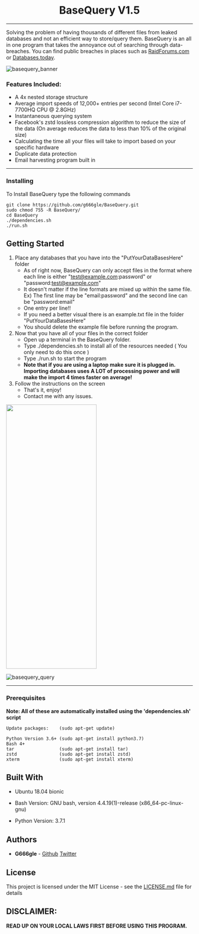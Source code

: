 <h1 align="center">
  BaseQuery V1.5
</h1>

***

Solving the problem of having thousands of different files from leaked databases and not an efficient way to store/query them. BaseQuery is an all in one program that 
takes the annoyance out of searching through data-breaches. You can find public breaches in places such as [RaidForums.com](https://www.RAIDFORUMS.com) or [Databases.today](https://www.Databases.today).


![basequery_banner](https://user-images.githubusercontent.com/47184892/53661764-272e8380-3c2f-11e9-8303-763cf00c27ab.png)
### Features Included:
 * A 4x nested storage structure
 * Average import speeds of 12,000+ entries per second (Intel Core i7-7700HQ CPU @ 2.8GHz)
 * Instantaneous querying system
 * Facebook's zstd lossless compression algorithm to reduce the size of the data (On average reduces the data to less than 10% of the original size)
 * Calculating the time all your files will take to import based on your specific hardware
 * Duplicate data protection
 * Email harvesting program built in
 ***
### Installing

To Install BaseQuery type the following commands

```
git clone https://github.com/g666gle/BaseQuery.git
sudo chmod 755 -R BaseQuery/
cd BaseQuery
./dependencies.sh
./run.sh
```


## Getting Started
1. Place any databases that you have into the "PutYourDataBasesHere" folder
    - As of right now, BaseQuery can only accept files in the format where each line is either "test@example.com:password" or "password:test@example.com"
    - It doesn't matter if the line formats are mixed up within the same file. Ex) The first line may be "email:password" and the second line can be "password:email"
    - One entry per line!! 
    - If you need a better visual there is an example.txt file in the folder "PutYourDataBasesHere"
    - You should delete the example file before running the program.
1. Now that you have all of your files in the correct folder
    - Open up a terminal in the BaseQuery folder.
    - Type ./dependencies.sh to install all of the resources needed ( You only need to do this once )
    - Type ./run.sh to start the program
    - **Note that if you are using a laptop make sure it is plugged in. Importing databases uses A LOT of processing power and will make the import 4 times faster on average!**
1. Follow the instructions on the screen
    - That's it, enjoy!
    - Contact me with any issues.
    

<a href="url"><img src="https://user-images.githubusercontent.com/47184892/53662625-5fcf5c80-3c31-11e9-8be3-a43b01106a7c.PNG" align="center" height="714" width="244" ></a>

![basequery_query](https://user-images.githubusercontent.com/47184892/53662460-f0596d00-3c30-11e9-8ac6-f0b154ad22b7.PNG)

***
### Prerequisites
**Note: All of these are automatically installed using the 'dependencies.sh' script**

```
Update packages:    (sudo apt-get update)

Python Version 3.6+ (sudo apt-get install python3.7)
Bash 4+
tar                 (sudo apt-get install tar)
zstd                (sudo apt-get install zstd)
xterm               (sudo apt-get install xterm)
```


## Built With

* Ubuntu 18.04 bionic

* Bash Version:
GNU bash, version 4.4.19(1)-release (x86_64-pc-linux-gnu)

* Python Version:
3.7.1

## Authors

* **G666gle** -  [Github](https://github.com/G666gle) [Twitter](https://twitter.com/g666gle1)


## License

This project is licensed under the MIT License - see the [LICENSE.md](LICENSE.md) file for details

## DISCLAIMER:

**READ UP ON YOUR LOCAL LAWS FIRST BEFORE USING THIS PROGRAM.**


